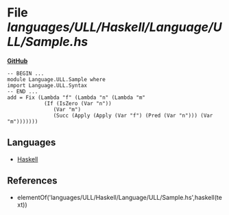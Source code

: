 # File _languages/ULL/Haskell/Language/ULL/Sample.hs_
**[GitHub](https://github.com/softlang/yas/blob/master/languages/ULL/Haskell/Language/ULL/Sample.hs)**
```
-- BEGIN ...
module Language.ULL.Sample where
import Language.ULL.Syntax
-- END ...
add = Fix (Lambda "f" (Lambda "n" (Lambda "m"
            (If (IsZero (Var "n"))
               (Var "m")
               (Succ (Apply (Apply (Var "f") (Pred (Var "n"))) (Var "m"))))))) 
```

## Languages
* [Haskell](../languages/Haskell.md)

## References
* elementOf('languages/ULL/Haskell/Language/ULL/Sample.hs',haskell(text))
